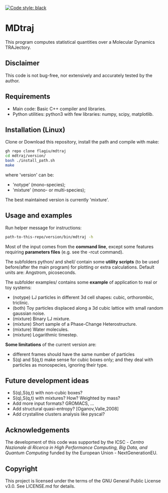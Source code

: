 [![Code style: black](https://img.shields.io/badge/code%20style-black-000000.svg)](https://github.com/psf/black)

# MDtraj

This program computes statistical quantities over a Molecular Dynamics TRAJectory.

## Disclaimer

This code is not bug-free, nor extensively and accurately tested by the author.

## Requirements

- Main code: Basic C++ compiler and libraries.
- Python utilities: python3 with few libraries: numpy, scipy, matplotlib.

## Installation (Linux)

Clone or Download this repository, install the path and compile with make:
```bash
gh repo clone flagiu/mdtraj
cd mdtraj/version/
bash ./install_path.sh
make
```
where 'version' can be:
- 'notype' (mono-species);
- 'mixture' (mono- or multi-species);

The best maintained version is currently 'mixture'.

## Usage and examples

Run helper message for instructions:
```bash
path-to-this-repo/version/bin/mdtraj -h
```

Most of the input comes from the **command line**, except some features requiring **parameters files** (e.g. see the -rcut command).

The subfolders python/ and shell/ contain some **utility scripts** (to be used before/after the main program) for plotting or extra calculations. Default units are: Angstrom, picoseconds.

The subfolder examples/ contains some **example** of application to real or toy systems:
- (notype) LJ particles in different 3d cell shapes: cubic, orthorombic, triclinic.
- (both) Toy particles displaced along a 3d cubic lattice with small random gaussian noise.
- (mixture) Binary LJ mixture.
- (mixture) Short sample of a Phase-Change Heterostructure.
- (mixture) Water molecules.
- (mixture) Logarithmic timestep.

**Some limitations** of the current version are:
- different frames should have the same number of particles
- S(q) and S(q,t) make sense for cubic boxes only; and they deal with particles as monospecies, ignoring their type.

## Future development ideas
- S(q),S(q,t) with non-cubic boxes?
- S(q),S(q,t) with mixtures? How? Weighted by mass?
- Add more input formats? GROMACS, ...
- Add structural quasi-entropy? [Oganov,Valle,2008]
- Add crystalline clusters analysis like pyscal?

## Acknowledgements
The development of this code was supported by the ICSC - *Centro Nazionale di Ricerca in High Performance Computing, Big Data, and Quantum Computing* funded by the European Union - NextGenerationEU.

## Copyright
This project is licensed under the terms of the GNU General Public License v3.0. See LICENSE.md for details.
